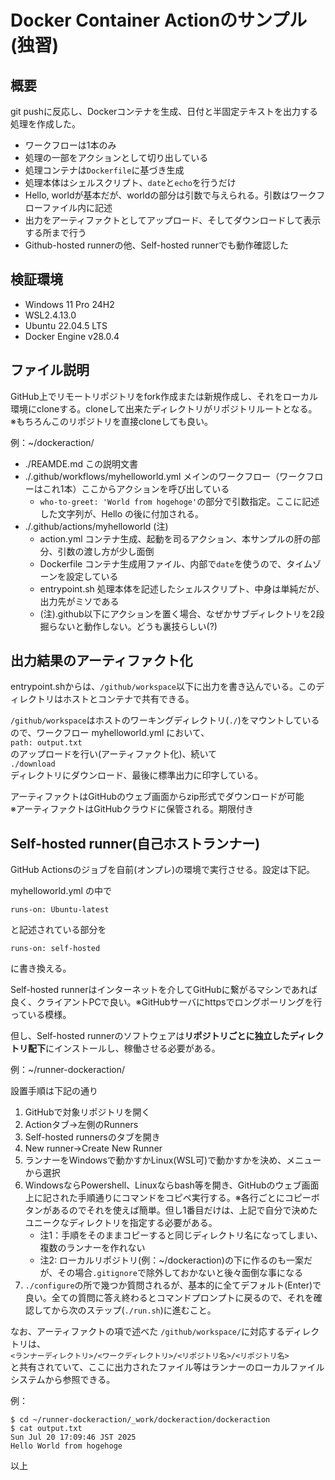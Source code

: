 # Docker Container Actionのサンプル(独習)
## 概要
git pushに反応し、Dockerコンテナを生成、日付と半固定テキストを出力する処理を作成した。
* ワークフローは1本のみ
* 処理の一部をアクションとして切り出している
* 処理コンテナは`Dockerfile`に基づき生成
* 処理本体はシェルスクリプト、`date`と`echo`を行うだけ
* Hello, worldが基本だが、worldの部分は引数で与えられる。引数はワークフローファイル内に記述
* 出力をアーティファクトとしてアップロード、そしてダウンロードして表示する所まで行う
* Github-hosted runnerの他、Self-hosted runnerでも動作確認した

## 検証環境
* Windows 11 Pro 24H2
* WSL2.4.13.0
* Ubuntu 22.04.5 LTS
* Docker Engine v28.0.4

## ファイル説明
GitHub上でリモートリポジトリをfork作成または新規作成し、それをローカル環境にcloneする。cloneして出来たディレクトリがリポジトリルートとなる。  
※もちろんこのリポジトリを直接cloneしても良い。

例：~/dockeraction/

* ./REAMDE.md この説明文書
* ./.github/workflows/myhelloworld.yml メインのワークフロー（ワークフローはこれ1本）ここからアクションを呼び出している
    * `who-to-greet: 'World from hogehoge'`の部分で引数指定。ここに記述した文字列が、Hello の後に付加される。
* ./.github/actions/myhelloworld (注)
    * action.yml コンテナ生成、起動を司るアクション、本サンプルの肝の部分、引数の渡し方が少し面倒
    * Dockerfile コンテナ生成用ファイル、内部で`date`を使うので、タイムゾーンを設定している
    * entrypoint.sh 処理本体を記述したシェルスクリプト、中身は単純だが、出力先がミソである
    * (注).github以下にアクションを置く場合、なぜかサブディレクトリを2段掘らないと動作しない。どうも裏技らしい(?)

## 出力結果のアーティファクト化
entrypoint.shからは、`/github/workspace`以下に出力を書き込んでいる。このディレクトリはホストとコンテナで共有できる。

`/github/workspace`はホストのワーキングディレクトリ(`./`)をマウントしているので、ワークフロー myhelloworld.yml において、  
`path: output.txt`  
のアップロードを行い(アーティファクト化)、続いて  
`./download`  
ディレクトリにダウンロード、最後に標準出力に印字している。

アーティファクトはGitHubのウェブ画面からzip形式でダウンロードが可能  
※アーティファクトはGitHubクラウドに保管される。期限付き

## Self-hosted runner(自己ホストランナー)
GitHub Actionsのジョブを自前(オンプレ)の環境で実行させる。設定は下記。

myhelloworld.yml の中で
```
runs-on: Ubuntu-latest
```
と記述されている部分を
```
runs-on: self-hosted
```
に書き換える。

Self-hosted runnerはインターネットを介してGitHubに繋がるマシンであれば良く、クライアントPCで良い。※GitHubサーバにhttpsでロングポーリングを行っている模様。

但し、Self-hosted runnerのソフトウェアは**リポジトリごとに独立したディレクトリ配下**にインストールし、稼働させる必要がある。

例：~/runner-dockeraction/

設置手順は下記の通り
1. GitHubで対象リポジトリを開く
2. Actionタブ→左側のRunners
3. Self-hosted runnersのタブを開き
4. New runner→Create New Runner
5. ランナーをWindowsで動かすかLinux(WSL可)で動かすかを決め、メニューから選択
6. WindowsならPowershell、Linuxならbash等を開き、GitHubのウェブ画面上に記された手順通りにコマンドをコピペ実行する。※各行ごとにコピーボタンがあるのでそれを使えば簡単。但し1番目だけは、上記で自分で決めたユニークなディレクトリを指定する必要がある。
    * 注1：手順をそのままコピーすると同じディレクトリ名になってしまい、複数のランナーを作れない
    * 注2: ローカルリポジトリ(例：~/dockeraction)の下に作るのも一案だが、その場合`.gitignore`で除外しておかないと後々面倒な事になる
7. `./configure`の所で幾つか質問されるが、基本的に全てデフォルト(Enter)で良い。全ての質問に答え終わるとコマンドプロンプトに戻るので、それを確認してから次のステップ(`./run.sh`)に進むこと。

なお、アーティファクトの項で述べた
`/github/workspace/`に対応するディレクトリは、  
`<ランナーディレクトリ>/<ワークディレクトリ>/<リポジトリ名>/<リポジトリ名>`  
と共有されていて、ここに出力されたファイル等はランナーのローカルファイルシステムから参照できる。

例：
```
$ cd ~/runner-dockeraction/_work/dockeraction/dockeraction
$ cat output.txt
Sun Jul 20 17:09:46 JST 2025
Hello World from hogehoge
```

以上